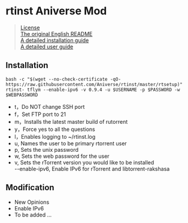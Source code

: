 # rtinst Aniverse Mod
> [License](https://github.com/arakasi72/rtinst/blob/master/LICENSE)  
> [The original English README](https://github.com/arakasi72/rtinst/blob/master/README.md)  
> [A detailed installation guide](https://github.com/arakasi72/rtinst/wiki/Installing-rtinst)  
> [A detailed user guide](https://github.com/arakasi72/rtinst/wiki/Guide)  

## Installation

```
bash -c "$(wget --no-check-certificate -qO- https://raw.githubusercontent.com/Aniverse/rtinst/master/rtsetup)"
rtinst- tflym --enable-ipv6 -v 0.9.4 -u $USERNAME -p $PASSWORD -w $WEBPASSWORD 
```

- t，Do NOT change SSH port  
- f，Set FTP port to 21  
- m，Installs the latest master build of rutorrent  
- y，Force yes to all the questions  
- l，Enables logging to ~/rtinst.log  
- u, Names the user to be primary rtorrent user  
- p, Sets the unix password  
- w, Sets the web password for the user  
- v, Sets the rTorrent version you would like to be installed  
--enable-ipv6, Enable IPv6 for rTorrent and libtorrent-rakshasa  

## Modification

- New Opinions  
- Enable IPv6  
- To be added ...  

